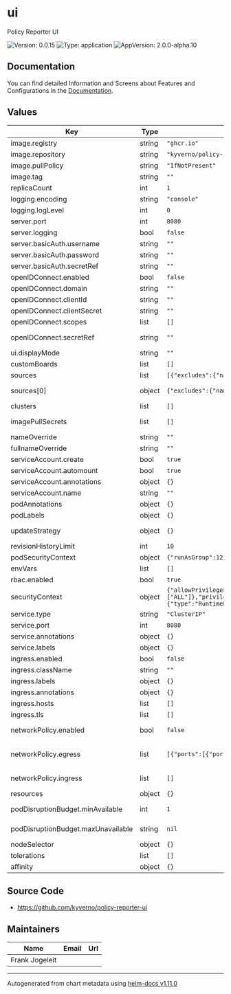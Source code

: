 # ui

Policy Reporter UI

![Version: 0.0.15](https://img.shields.io/badge/Version-0.0.15-informational?style=flat-square) ![Type: application](https://img.shields.io/badge/Type-application-informational?style=flat-square) ![AppVersion: 2.0.0-alpha.10](https://img.shields.io/badge/AppVersion-2.0.0--alpha.10-informational?style=flat-square)

## Documentation

You can find detailed Information and Screens about Features and Configurations in the [Documentation](https://kyverno.github.io/policy-reporter).

## Values

| Key | Type | Default | Description |
|-----|------|---------|-------------|
| image.registry | string | `"ghcr.io"` | Image registry |
| image.repository | string | `"kyverno/policy-reporter-ui"` | Image repository |
| image.pullPolicy | string | `"IfNotPresent"` | Image PullPolicy |
| image.tag | string | `""` | Image tag Defaults to `Chart.AppVersion` if omitted |
| replicaCount | int | `1` | Deployment replica count |
| logging.encoding | string | `"console"` | log encoding possible encodings are console and json |
| logging.logLevel | int | `0` | log level default info |
| server.port | int | `8080` | Application port |
| server.logging | bool | `false` | Enables Access logging |
| server.basicAuth.username | string | `""` | HTTP BasicAuth username |
| server.basicAuth.password | string | `""` | HTTP BasicAuth password |
| server.basicAuth.secretRef | string | `""` | Read HTTP BasicAuth credentials from secret |
| openIDConnect.enabled | bool | `false` | Enable openID Connect authentication |
| openIDConnect.domain | string | `""` | OpenID Connect API Domain |
| openIDConnect.clientId | string | `""` | OpenID Connect ClientID |
| openIDConnect.clientSecret | string | `""` | OpenID Connect ClientSecret |
| openIDConnect.scopes | list | `[]` | OpenID Connect allowed Scopes |
| openIDConnect.secretRef | string | `""` | Provide OpenID Connect configuration via Secret supported keys: `domain`, `clientId`, `clientSecret` |
| ui.displayMode | string | `""` | DisplayMode dark/light uses the OS configured prefered color scheme as default |
| customBoards | list | `[]` | Additional customizable dashboards |
| sources | list | `[{"excludes":{"namespaceKinds":["Pod","Job","ReplicaSet"]},"name":"kyverno"}]` | source specific configurations |
| sources[0] | object | `{"excludes":{"namespaceKinds":["Pod","Job","ReplicaSet"]},"name":"kyverno"}` | exclude Pod, Job and Replica resources from kyverno results by default if no kinds are specified |
| clusters | list | `[]` | Connected Policy Reporter APIs |
| imagePullSecrets | list | `[]` | Image pull secrets for image verification policies, this will define the `--imagePullSecrets` argument |
| nameOverride | string | `""` | Override the name of the chart |
| fullnameOverride | string | `""` | Override the expanded name of the chart |
| serviceAccount.create | bool | `true` | Create ServiceAccount |
| serviceAccount.automount | bool | `true` | Enable ServiceAccount automaount |
| serviceAccount.annotations | object | `{}` | Annotations for the ServiceAccount |
| serviceAccount.name | string | `""` | The ServiceAccount name |
| podAnnotations | object | `{}` | Additional annotations to add to each pod |
| podLabels | object | `{}` | Additional labels to add to each pod |
| updateStrategy | object | `{}` | Deployment update strategy. Ref: https://kubernetes.io/docs/concepts/workloads/controllers/deployment/#strategy |
| revisionHistoryLimit | int | `10` | The number of revisions to keep |
| podSecurityContext | object | `{"runAsGroup":1234,"runAsUser":1234}` | Security context for the pod |
| envVars | list | `[]` | Allow additional env variables to be added |
| rbac.enabled | bool | `true` | Create RBAC resources |
| securityContext | object | `{"allowPrivilegeEscalation":false,"capabilities":{"drop":["ALL"]},"privileged":false,"readOnlyRootFilesystem":true,"runAsNonRoot":true,"runAsUser":1234,"seccompProfile":{"type":"RuntimeDefault"}}` | Container security context |
| service.type | string | `"ClusterIP"` | Service type. |
| service.port | int | `8080` | Service port. |
| service.annotations | object | `{}` | Service annotations. |
| service.labels | object | `{}` | Service labels. |
| ingress.enabled | bool | `false` | Create ingress resource. |
| ingress.className | string | `""` | Ingress class name. |
| ingress.labels | object | `{}` | Ingress labels. |
| ingress.annotations | object | `{}` | Ingress annotations. |
| ingress.hosts | list | `[]` | List of ingress host configurations. |
| ingress.tls | list | `[]` | List of ingress TLS configurations. |
| networkPolicy.enabled | bool | `false` | When true, use a NetworkPolicy to allow ingress to the webhook This is useful on clusters using Calico and/or native k8s network policies in a default-deny setup. |
| networkPolicy.egress | list | `[{"ports":[{"port":6443,"protocol":"TCP"}]}]` | A list of valid from selectors according to https://kubernetes.io/docs/concepts/services-networking/network-policies. Enables Kubernetes API Server by default |
| networkPolicy.ingress | list | `[]` | A list of valid from selectors according to https://kubernetes.io/docs/concepts/services-networking/network-policies. |
| resources | object | `{}` |  |
| podDisruptionBudget.minAvailable | int | `1` | Configures the minimum available pods for kyvernoPlugin disruptions. Cannot be used if `maxUnavailable` is set. |
| podDisruptionBudget.maxUnavailable | string | `nil` | Configures the maximum unavailable pods for kyvernoPlugin disruptions. Cannot be used if `minAvailable` is set. |
| nodeSelector | object | `{}` | Node labels for pod assignment |
| tolerations | list | `[]` | List of node taints to tolerate |
| affinity | object | `{}` | Affinity constraints. |

## Source Code

* <https://github.com/kyverno/policy-reporter-ui>

## Maintainers

| Name | Email | Url |
| ---- | ------ | --- |
| Frank Jogeleit |  |  |

----------------------------------------------
Autogenerated from chart metadata using [helm-docs v1.11.0](https://github.com/norwoodj/helm-docs/releases/v1.11.0)